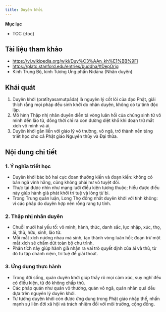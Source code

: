 ```yaml
---
title: Duyên khởi
---
```


**Mục lục**

- TOC
{:toc}

## Tài liệu tham khảo

- <https://vi.wikipedia.org/wiki/Duy%C3%AAn_kh%E1%BB%9Fi>
- <https://plato.stanford.edu/entries/buddha/#DepOrig>
- Kinh Trung Bộ, kinh Tương Ưng phần Nidāna (Nhân duyên)

## Khái quát

1. Duyên khởi (pratītyasamutpāda) là nguyên lý cốt lõi của đạo Phật, giải thích rằng mọi pháp đều sinh khởi do nhân duyên, không có tự tính độc lập.
2. Mô hình Thập nhị nhân duyên diễn tả vòng luân hồi của chúng sinh từ vô minh đến lão tử, đồng thời chỉ ra con đường diệt khổ khi đoạn trừ mắt xích vô minh và ái.
3. Duyên khởi gắn liền với giáo lý vô thường, vô ngã, trở thành nền tảng triết học cho cả Phật giáo Nguyên thủy và Đại thừa.

## Nội dung chi tiết

### 1. Ý nghĩa triết học
- Duyên khởi bác bỏ hai cực đoan thường kiến và đoạn kiến: không có bản ngã vĩnh hằng, cũng không phải hư vô tuyệt đối.
- Thực tại được nhìn như mạng lưới điều kiện tương thuộc; hiểu được điều này giúp hành giả phát khởi trí tuệ và lòng từ bi.
- Trong Trung quán luận, Long Thọ đồng nhất duyên khởi với tính không: vì các pháp do duyên hợp nên rỗng rang tự tính.

### 2. Thập nhị nhân duyên
- Chuỗi mười hai yếu tố: vô minh, hành, thức, danh sắc, lục nhập, xúc, thọ, ái, thủ, hữu, sinh, lão tử.
- Mỗi mắt xích nương nhau mà sinh, tạo thành vòng luân hồi; đoạn trừ một mắt xích sẽ chấm dứt toàn bộ chu trình.
- Phân tích này giúp hành giả nhận ra vai trò quyết định của ái và thủ, từ đó tu tập chánh niệm, trí tuệ để giải thoát.

### 3. Ứng dụng thực hành
- Trong đời sống, quán duyên khởi giúp thấy rõ mọi cảm xúc, suy nghĩ đều có điều kiện, từ đó không chấp thủ.
- Các pháp quán như quán vô thường, quán vô ngã, quán nhân quả đều dựa trên nguyên lý duyên khởi.
- Tư tưởng duyên khởi còn được ứng dụng trong Phật giáo nhập thế, nhấn mạnh sự liên đới xã hội và trách nhiệm đối với môi trường, cộng đồng.
